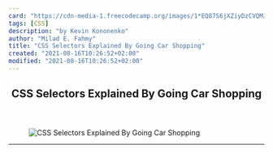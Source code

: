 ```yaml
---
card: "https://cdn-media-1.freecodecamp.org/images/1*EQ87S6jXZiyDzCVQMJ6mPw.jpeg"
tags: [CSS]
description: "by Kevin Kononenko"
author: "Milad E. Fahmy"
title: "CSS Selectors Explained By Going Car Shopping"
created: "2021-08-16T10:26:52+02:00"
modified: "2021-08-16T10:26:52+02:00"
---
```

<div class="site-wrapper">
<main id="site-main" class="site-main outer">
<div class="inner">
<article class="post-full post tag-css tag-web-development tag-design tag-programming tag-learning-to-code ">
<header class="post-full-header">
<h1 class="post-full-title">CSS Selectors Explained By Going Car Shopping</h1>
</header>
<figure class="post-full-image">
<picture>
<source media="(max-width: 700px)" sizes="1px" srcset="data:image/gif;base64,R0lGODlhAQABAIAAAAAAAP///yH5BAEAAAAALAAAAAABAAEAAAIBRAA7 1w">
<source media="(min-width: 701px)" sizes="(max-width: 800px) 400px,
(max-width: 1170px) 700px,
1400px" srcset="https://cdn-media-1.freecodecamp.org/images/1*EQ87S6jXZiyDzCVQMJ6mPw.jpeg 300w,
https://cdn-media-1.freecodecamp.org/images/1*EQ87S6jXZiyDzCVQMJ6mPw.jpeg 600w,
https://cdn-media-1.freecodecamp.org/images/1*EQ87S6jXZiyDzCVQMJ6mPw.jpeg 1000w,
https://cdn-media-1.freecodecamp.org/images/1*EQ87S6jXZiyDzCVQMJ6mPw.jpeg 2000w">
<img onerror="this.style.display='none'" src="https://cdn-media-1.freecodecamp.org/images/1*EQ87S6jXZiyDzCVQMJ6mPw.jpeg" alt="CSS Selectors Explained By Going Car Shopping">
</picture>
</figure>
<section class="post-full-content">
<div class="post-content medium-migrated-article">
</div>
<hr>
</section>
</article>
</div>
</main>
</div>
<!-- Google Tag Manager (noscript) -->
<!-- End Google Tag Manager (noscript) -->
